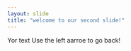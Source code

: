 ```yaml
---
layout: slide
title: "welcome to our second slide!"
---
```

Yor text
Use the left aarroe to go back!
